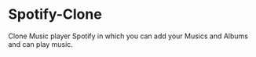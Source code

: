 # Spotify-Clone
Clone Music player Spotify in which you can add your Musics and Albums and can play music.
